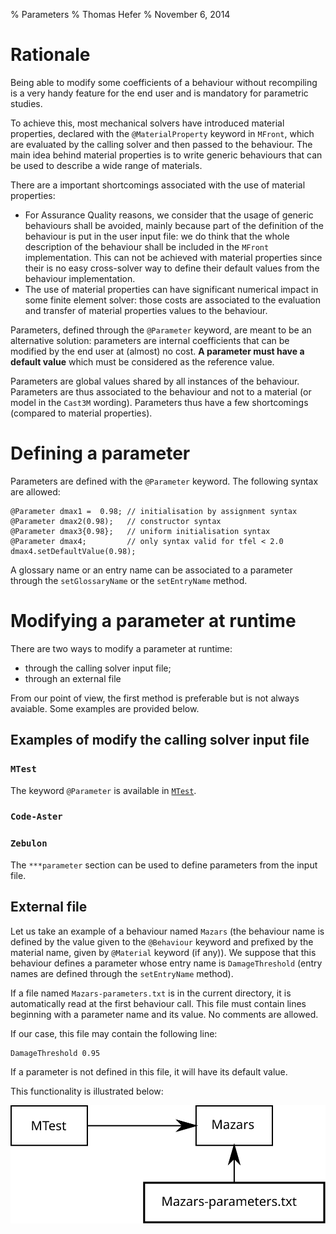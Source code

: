 % Parameters
% Thomas Hefer
% November 6, 2014

# Rationale

Being able to modify some coefficients of a behaviour without
recompiling is a very handy feature for the end user and is mandatory
for parametric studies.

To achieve this, most mechanical solvers have introduced material
properties, declared with the `@MaterialProperty` keyword in `MFront`,
which are evaluated by the calling solver and then passed to the
behaviour. The main idea behind material properties is to write
generic behaviours that can be used to describe a wide range of
materials.

There are a important shortcomings associated with the use of material
properties:

- For Assurance Quality reasons, we consider that the usage of generic
  behaviours shall be avoided, mainly because part of the definition
  of the behaviour is put in the user input file: we do think that the
  whole description of the behaviour shall be included in the `MFront`
  implementation. This can not be achieved with material properties
  since their is no easy cross-solver way to define their default
  values from the behaviour implementation.
- The use of material properties can have significant numerical impact
  in some finite element solver: those costs are associated to the
  evaluation and transfer of material properties values to the
  behaviour.

Parameters, defined through the `@Parameter` keyword, are meant to be
an alternative solution: parameters are internal coefficients that can
be modified by the end user at (almost) no cost. **A parameter must
have a default value** which must be considered as the reference
value.

Parameters are global values shared by all instances of the
behaviour. Parameters are thus associated to the behaviour and not to
a material (or model in the `Cast3M` wording). Parameters thus have a
few shortcomings (compared to material properties).

# Defining a parameter

Parameters are defined with the `@Parameter` keyword. The following
syntax are allowed:

~~~~~~~~~{#parameters .cpp}
@Parameter dmax1 =  0.98; // initialisation by assignment syntax
@Parameter dmax2(0.98);   // constructor syntax
@Parameter dmax3{0.98};   // uniform initialisation syntax
@Parameter dmax4;         // only syntax valid for tfel < 2.0
dmax4.setDefaultValue(0.98);
~~~~~~~~~

A glossary name or an entry name can be associated to a parameter
through the `setGlossaryName` or the `setEntryName` method.

# Modifying a parameter at runtime

There are two ways to modify a parameter at runtime:

- through the calling solver input file;
- through an external file

From our point of view, the first method is preferable but is not
always avaiable. Some examples are provided below.

## Examples of modify the calling solver input file

### `MTest`

The keyword `@Parameter` is available in [`MTest`](mtest.html).

### `Code-Aster`

### `Zebulon`

The `***parameter` section can be used to define parameters from the
input file.

## External file

Let us take an example of a behaviour named `Mazars` (the behaviour
name is defined by the value given to the `@Behaviour` keyword and
prefixed by the material name, given by `@Material` keyword (if any)).
We suppose that this behaviour defines a parameter whose entry name is
`DamageThreshold` (entry names are defined through the `setEntryName`
method).

If a file named `Mazars-parameters.txt` is in the current directory,
it is automatically read at the first behaviour call. This file must
contain lines beginning with a parameter name and its value. No
comments are allowed.

If our case, this file may contain the following line:

~~~~~~~~~{#external-file .txt}
DamageThreshold 0.95
~~~~~~~~~

If a parameter is not defined in this file, it will have its default
value.

This functionality is illustrated below:

![Defintion of parameters through an external file](img/parameters.svg
 "Defintion of parameters through an external file")

<!-- Local IspellDict: english -->
